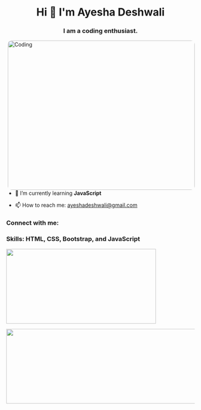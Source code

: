 <h1 align="center">Hi 👋 I'm Ayesha Deshwali</h1>
<h3 align="center">I am a coding enthusiast.</h3>
<img align="right" style="margin-left: 100px; border-radius: 10px;" alt="Coding" width="500" height="400px" src="https://camo.githubusercontent.com/4aa77ea32aa4d7be626e833b160f3d8923c133cd32c34fefbdc43c8abfcff710/68747470733a2f2f63646e2e6472696262626c652e636f6d2f75736572732f323730343431342f73637265656e73686f74732f373436363930332f6d656469612f62303861623537363331366264343538326665663138396634373163643965352e676966">



- 🌱 I’m currently learning **JavaScript**

- 📫 How to reach me: [ayeshadeshwali@gmail.com](mailto:ayeshadeshwali@gmail.com)

<h3 align="left">Connect with me:</h3>
<p align="left">
<!-- Add your social media links here -->
</p>

<h3 align="left" ">Skills: HTML, CSS, Bootstrap, and JavaScript</h3>

<p align="left">
<img src="https://github-readme-stats.vercel.app/api/top-langs?username=shaad0007&show_icons=true&locale=en&layout=compact" alt=""style="height: 200px;width:400px;">
</p>

<p align="left" height="100px"><img  src="https://cdn2.downdetector.com/static/uploads/logo/github-logo.png"style="height: 200px;width:550px;"></p>
